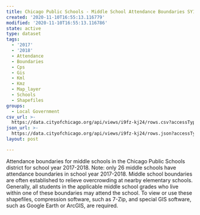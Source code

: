 ```yaml
---
title: Chicago Public Schools - Middle School Attendance Boundaries SY1718
created: '2020-11-10T16:55:13.116779'
modified: '2020-11-10T16:55:13.116786'
state: active
type: dataset
tags:
  - '2017'
  - '2018'
  - Attendance
  - Boundaries
  - Cps
  - Gis
  - Kml
  - Kmz
  - Map_layer
  - Schools
  - Shapefiles
groups:
  - Local Government
csv_url: >-
  https://data.cityofchicago.org/api/views/i9fz-kj24/rows.csv?accessType=DOWNLOAD
json_url: >-
  https://data.cityofchicago.org/api/views/i9fz-kj24/rows.json?accessType=DOWNLOAD
layout: post

---
```

Attendance boundaries for middle schools in the Chicago Public Schools district for school year 2017-2018. Note: only 26 middle schools have attendance boundaries in school year 2017-2018. Middle school boundaries are often established to relieve overcrowding at nearby elementary schools. Generally, all students in the applicable middle school grades who live within one of these boundaries may attend the school. To view or use these shapefiles, compression software, such as 7-Zip, and special GIS software, such as Google Earth or ArcGIS, are required.
